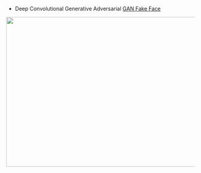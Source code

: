 * Deep Convolutional Generative Adversarial
[GAN Fake Face](https://i.pinimg.com/originals/f8/ac/28/f8ac28ae8df799128f2609d79011b045.gif)

<img align="center" src = "https://i.pinimg.com/originals/f8/ac/28/f8ac28ae8df799128f2609d79011b045.gif" width = "800" height ="400"/>

